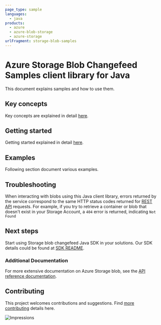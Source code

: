 ```yaml
---
page_type: sample
languages:
  - java
products:
  - azure
  - azure-blob-storage
  - azure-storage
urlFragment: storage-blob-samples
---
```


# Azure Storage Blob Changefeed Samples client library for Java
This document explains samples and how to use them.

## Key concepts

Key concepts are explained in detail [here][SDK_README_KEY_CONCEPTS].

## Getting started
Getting started explained in detail [here][SDK_README_GETTING_STARTED].

## Examples
   Following section document various examples.

## Troubleshooting
When interacting with blobs using this Java client library, errors returned by the service correspond to the same HTTP
status codes returned for [REST API][error_codes] requests. For example, if you try to retrieve a container or blob that
doesn't exist in your Storage Account, a `404` error is returned, indicating `Not Found`

## Next steps
Start using Storage blob changefeed Java SDK in your solutions. Our SDK details could be found at [SDK README][CHANGEFEED_SDK_README]. 

###  Additional Documentation
For more extensive documentation on Azure Storage blob, see the [API reference documentation][storageblob_rest].

## Contributing
This project welcomes contributions and suggestions. Find [more contributing][SDK_README_CONTRIBUTING] details here.

<!-- LINKS -->
[SDK_README_GETTING_STARTED]: ../../README.md#getting-started
[SDK_README_KEY_CONCEPTS]: ../../README.md#key-concepts
[CHANGEFEED_SDK_README]: ../../README.md
[SDK_README_CONTRIBUTING]: ../../README.md#contributing
[samples_basic]: java/com/azure/storage/blob/changefeed/ReadmeCodeSamples.java
[storageblob_rest]: https://docs.microsoft.com/en-us/rest/api/storageservices/blob-service-rest-api
[error_codes]: https://docs.microsoft.com/rest/api/storageservices/blob-service-error-codes

![Impressions](https://azure-sdk-impressions.azurewebsites.net/api/impressions/azure-sdk-for-java%2Fsdk%2Fstorage%2Fazure-storage-blob-changefeed%2Fsrc%2Fsamples%2FREADME.png)
